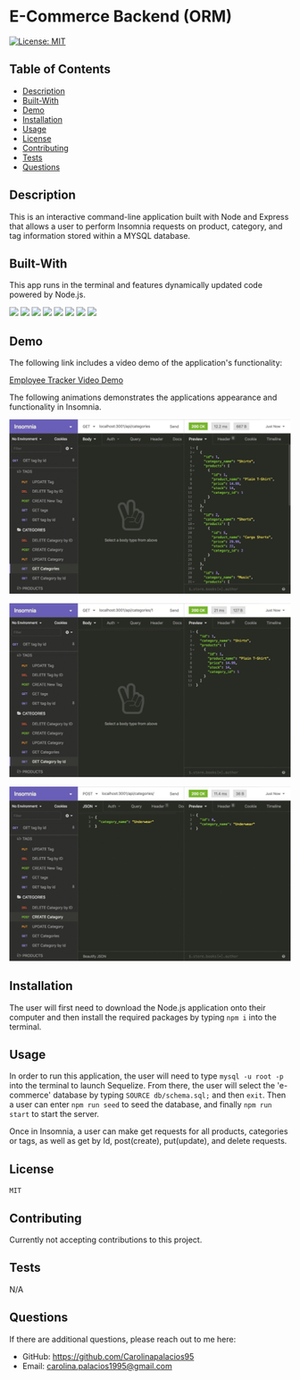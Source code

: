 # E-Commerce Backend (ORM)

[![License: MIT](https://img.shields.io/badge/License-MIT-blue.svg)](https://opensource.org/licenses/MIT)
    
## Table of Contents
* [Description](#description)
* [Built-With](#built-with)
* [Demo](#demo)
* [Installation](#installation)
* [Usage](#usage)
* [License](#license)
* [Contributing](#contributing)
* [Tests](#tests)
* [Questions](#questions)

## Description
    
This is an interactive command-line application built with Node and Express that allows a user to perform Insomnia requests on product, category, and tag information stored within a MYSQL database.

## Built-With

This app runs in the terminal and features dynamically updated code powered by Node.js.

<p>
  <img src="https://img.shields.io/badge/-Dotenv-ff69b4" />
  <img src="https://img.shields.io/badge/-ORM-brightgreen" />
  <img src="https://img.shields.io/badge/-Insomnia-red" />
  <img src="https://img.shields.io/badge/-Javascript-blueviolet" />
  <img src="https://img.shields.io/badge/-Express-grey" />
  <img src="https://img.shields.io/badge/MySql2-orange"  />
  <img src="https://img.shields.io/badge/-Node-green" />
  <img src="https://img.shields.io/badge/-SQL-blue" />
</p>

## Demo

The following link includes a video demo of the application's functionality:

[Employee Tracker Video Demo](https://drive.google.com/file/d/1k8UCD9597uOJOYib3l0n84ZkzznIt5AF/view)


The following animations demonstrates the applications appearance and functionality in Insomnia.

![Insomnia-Demo](./assets/13-orm-homework-demo-01.gif)

![Insomnia-Demo-Pt-2](./assets/13-orm-homework-demo-02.gif)

![Insomnia-Demo-Pt-3](./assets/13-orm-homework-demo-03.gif)

## Installation

The user will first need to download the Node.js application onto their computer and then install the required packages by typing `npm i` into the terminal.

## Usage

In order to run this application, the user will need to type `mysql -u root -p` into the terminal to launch Sequelize. From there, the user will select the 'e-commerce' database by typing `SOURCE db/schema.sql;` and then `exit`. Then a user can enter `npm run seed` to seed the database, and finally `npm run start` to start the server. 

Once in Insomnia, a user can make get requests for all products, categories or tags, as well as get by Id, post(create), put(update), and delete requests.
## License
        
    MIT

## Contributing

Currently not accepting contributions to this project.

## Tests

N/A

## Questions

If there are additional questions, please reach out to me here: 

* GitHub: https://github.com/Carolinapalacios95
* Email: carolina.palacios1995@gmail.com